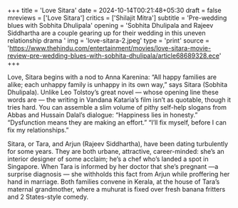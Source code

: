 +++
title = 'Love Sitara'
date = 2024-10-14T00:21:48+05:30
draft = false
mreviews = ['Love Sitara']
critics = ['Shilajit Mitra']
subtitle = 'Pre-wedding blues with Sobhita Dhulipala'
opening = 'Sobhita Dhulipala and Rajeev Siddhartha are a couple gearing up for their wedding in this uneven relationship drama '
img = 'love-sitara-2.jpeg'
type = 'print'
source = 'https://www.thehindu.com/entertainment/movies/love-sitara-movie-review-pre-wedding-blues-with-sobhita-dhulipala/article68689328.ece'
+++

Love, Sitara begins with a nod to Anna Karenina: “All happy families are alike; each unhappy family is unhappy in its own way,” says Sitara (Sobhita Dhulipala). Unlike Leo Tolstoy’s great novel — whose opening line these words are — the writing in Vandana Kataria’s film isn’t as quotable, though it tries hard. You can assemble a slim volume of pithy self-help slogans from Abbas and Hussain Dalal’s dialogue: “Happiness lies in honesty.” “Dysfunction means they are making an effort.” “I’ll fix myself, before I can fix my relationships.”

Sitara, or Tara, and Arjun (Rajeev Siddhartha), have been dating turbulently for some years. They are both urbane, attractive, career-minded: she’s an interior designer of some acclaim; he’s a chef who’s landed a spot in Singapore. When Tara is informed by her doctor that she’s pregnant —a surprise diagnosis — she withholds this fact from Arjun while proffering her hand in marriage. Both families convene in Kerala, at the house of Tara’s maternal grandmother, where a muhurat is fixed over fresh banana fritters and 2 States-style comedy.
